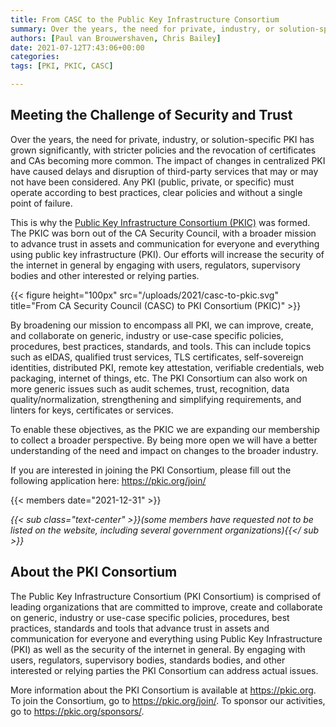 ```yaml
---
title: From CASC to the Public Key Infrastructure Consortium
summary: Over the years, the need for private, industry, or solution-specific PKI has grown significantly, with stricter policies and the revocation of certificates and CAs becoming more common. The impact of changes in centralized PKI have caused delays and disruption of third-party services that may or may not have been considered. Any PKI (public, private, or specific) must operate according to best practices, clear policies and without a single point of failure.
authors: [Paul van Brouwershaven, Chris Bailey]
date: 2021-07-12T7:43:06+00:00
categories:
tags: [PKI, PKIC, CASC]

---
```


## Meeting the Challenge of Security and Trust

Over the years, the need for private, industry, or solution-specific PKI has grown significantly, with stricter policies and the revocation of certificates and CAs becoming more common. The impact of changes in centralized PKI have caused delays and disruption of third-party services that may or may not have been considered. Any PKI (public, private, or specific) must operate according to best practices, clear policies and without a single point of failure.

This is why the [Public Key Infrastructure Consortium (PKIC)](/about/) was formed. The PKIC was born out of the CA Security Council, with a broader mission to advance trust in assets and communication for everyone and everything using public key infrastructure (PKI). Our efforts will increase the security of the internet in general by engaging with users, regulators, supervisory bodies and other interested or relying parties.

{{< figure height="100px" src="/uploads/2021/casc-to-pkic.svg" title="From CA Security Council (CASC) to PKI Consortium (PKIC)" >}}

By broadening our mission to encompass all PKI, we can improve, create, and collaborate on generic, industry or use-case specific policies, procedures, best practices, standards, and tools. This can include topics such as eIDAS, qualified trust services, TLS certificates, self-sovereign identities, distributed PKI, remote key attestation, verifiable credentials, web packaging, internet of things, etc. The PKI Consortium can also work on more generic issues such as audit schemes, trust, recognition, data quality/normalization, strengthening and simplifying requirements, and linters for keys, certificates or services. 

To enable these objectives, as the PKIC we are expanding our membership to collect a broader perspective. By being more open we will have a better understanding of the need and impact on changes to the broader industry.

If you are interested in joining the PKI Consortium, please fill out the following application here: https://pkic.org/join/

{{< members date="2021-12-31" >}}

*{{< sub class="text-center" >}}(some members have requested not to be listed on the website, including several government organizations){{</ sub >}}*

## About the PKI Consortium
The Public Key Infrastructure Consortium (PKI Consortium) is comprised of leading organizations that are committed to improve, create and collaborate on generic, industry or use-case specific policies, procedures, best practices, standards and tools that advance trust in assets and communication for everyone and everything using Public Key Infrastructure (PKI) as well as the security of the internet in general. By engaging with users, regulators, supervisory bodies, standards bodies, and other interested or relying parties the PKI Consortium can address actual issues.

More information about the PKI Consortium is available at https://pkic.org. To join the Consortium, go to https://pkic.org/join/. To sponsor our activities, go to https://pkic.org/sponsors/.
